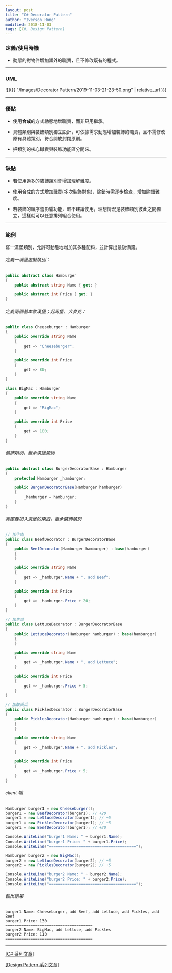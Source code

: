 ```yaml
---
layout: post
title: "C# Decorator Pattern"
author: "Iverson Hong"
modified: 2018-11-03
tags: [C#, Design Pattern]
---
```


### 定義/使用時機

* 動態的對物件增加額外的職責，且不修改既有的程式。

----------

### UML

![]({{ "/Images/Decorator Pattern/2019-11-03-21-23-50.png" | relative_url }})

----------

### 優點

* 使用**合成**的方式動態地增職責，而非只用繼承。

* 具體類別與裝飾類別獨立設計，可依據需求動態增加裝飾的職責，且不需修改原有具體類別，符合開放封閉原則。

* 把類別的核心職責與裝飾功能區分開來。

----------

### 缺點

* 若使用過多的裝飾類別會增加理解難度。

* 使用合成的方式增加職責(多次裝飾對象)，除錯時需逐步檢查，增加除錯難度。

* 若裝飾的順序會影響功能，較不建議使用，理想情況是裝飾類別彼此之間獨立，這樣就可以任意排列組合使用。

----------

### 範例

寫一漢堡類別，允許可動態地增加其多種配料，並計算出最後價錢。


###### 定義一漢堡虛擬類別：
~~~c#
public abstract class Hamburger
{
    public abstract string Name { get; }

    public abstract int Price { get; }
}
~~~

###### 定義兩個基本款漢堡；起司堡、大麥克：
~~~c#
public class Cheeseburger : Hamburger
{
    public override string Name
    {
        get => "Cheeseburger";
    }

    public override int Price
    {
        get => 80;
    }
}

class BigMac : Hamburger
{
    public override string Name
    {
        get => "BigMac";
    }

    public override int Price
    {
        get => 100;
    }
}
~~~

###### 裝飾類別，繼承漢堡類別
~~~c#
public abstract class BurgerDecoratorBase : Hamburger
{
    protected Hamburger _hamburger;

    public BurgerDecoratorBase(Hamburger hamburger)
    {
        _hamburger = hamburger;
    }
}
~~~

###### 實際要加入漢堡的東西，繼承裝飾類別
~~~c#
// 加牛肉
public class BeefDecorator : BurgerDecoratorBase
{
    public BeefDecorator(Hamburger hamburger) : base(hamburger)
    {
    }

    public override string Name
    {
        get => _hamburger.Name + ", add Beef";
    }

    public override int Price
    {
        get => _hamburger.Price + 20;
    }
}

// 加生菜
public class LettuceDecorator : BurgerDecoratorBase
{
    public LettuceDecorator(Hamburger hamburger) : base(hamburger)
    {
    }

    public override string Name
    {
        get => _hamburger.Name + ", add Lettuce";
    }

    public override int Price
    {
        get => _hamburger.Price + 5;
    }
}

// 加酸黃瓜
public class PicklesDecorator : BurgerDecoratorBase
{
    public PicklesDecorator(Hamburger hamburger) : base(hamburger)
    {
    }

    public override string Name
    {
        get => _hamburger.Name + ", add Pickles";
    }

    public override int Price
    {
        get => _hamburger.Price + 5;
    }
}
~~~

###### client 端

~~~c#
Hamburger burger1 = new Cheeseburger();
burger1 = new BeefDecorator(burger1); // +20
burger1 = new LettuceDecorator(burger1); // +5
burger1 = new PicklesDecorator(burger1); // +5
burger1 = new BeefDecorator(burger1); // +20

Console.WriteLine("burger1 Name: " + burger1.Name);
Console.WriteLine("burger1 Price: " + burger1.Price);
Console.WriteLine("======================================");

Hamburger burger2 = new BigMac();
burger2 = new LettuceDecorator(burger2); // +5
burger2 = new PicklesDecorator(burger2); // +5

Console.WriteLine("burger2 Name: " + burger2.Name);
Console.WriteLine("burger2 Price: " + burger2.Price);
Console.WriteLine("======================================");
~~~

###### 輸出結果
```
burger1 Name: Cheeseburger, add Beef, add Lettuce, add Pickles, add Beef
burger1 Price: 130
======================================
burger2 Name: BigMac, add Lettuce, add Pickles
burger2 Price: 110
======================================
```

----------

[[C# 系列文章]](https://yu-qiao-hong.github.io/tags/#C%23)

[[Design Pattern 系列文章]](https://yu-qiao-hong.github.io/tags/#Design+Pattern)
